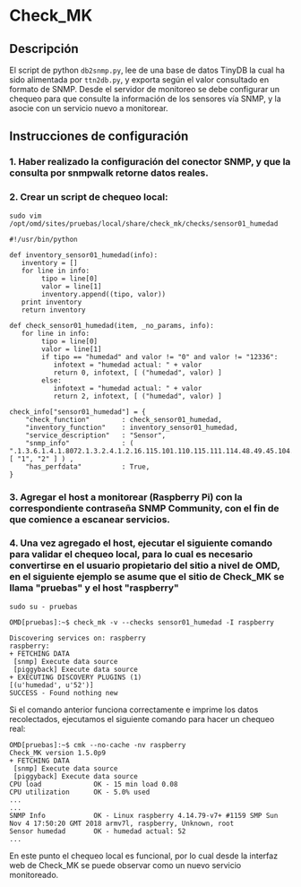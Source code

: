 # Check_MK

## Descripción

El script de python ``db2snmp.py``, lee de una base de datos TinyDB la cual ha sido alimentada por ``ttn2db.py``, y exporta según el valor consultado en formato de SNMP. Desde el servidor de monitoreo se debe configurar un chequeo para que consulte la información de los sensores vía SNMP, y la asocie con un servicio nuevo a monitorear.

## Instrucciones de configuración

### 1. Haber realizado la configuración del conector SNMP, y que la consulta por snmpwalk retorne datos reales.

### 2. Crear un script de chequeo local:

```
sudo vim /opt/omd/sites/pruebas/local/share/check_mk/checks/sensor01_humedad

#!/usr/bin/python

def inventory_sensor01_humedad(info):
   inventory = []
   for line in info:
        tipo = line[0]
        valor = line[1]
        inventory.append((tipo, valor))
   print inventory
   return inventory

def check_sensor01_humedad(item, _no_params, info):
   for line in info:
        tipo = line[0]
        valor = line[1]
        if tipo == "humedad" and valor != "0" and valor != "12336":
           infotext = "humedad actual: " + valor
           return 0, infotext, [ ("humedad", valor) ]
        else:
           infotext = "humedad actual: " + valor
           return 2, infotext, [ ("humedad", valor) ]

check_info["sensor01_humedad"] = {
    "check_function"        : check_sensor01_humedad,
    "inventory_function"    : inventory_sensor01_humedad,
    "service_description"   : "Sensor",
    "snmp_info"             : ( ".1.3.6.1.4.1.8072.1.3.2.4.1.2.16.115.101.110.115.111.114.48.49.45.104.117.109.101.100.97.100", [ "1", "2" ] ) ,
    "has_perfdata"          : True,
}
```

### 3. Agregar el host a monitorear (Raspberry Pi) con la correspondiente contraseña SNMP Community, con el fin de que comience a escanear servicios.

### 4. Una vez agregado el host, ejecutar el siguiente comando para validar el chequeo local, para lo cual es necesario convertirse en el usuario propietario del sitio a nivel de OMD, en el siguiente ejemplo se asume que el sitio de Check_MK se llama "pruebas" y el host "raspberry"

``` 
sudo su - pruebas

OMD[pruebas]:~$ check_mk -v --checks sensor01_humedad -I raspberry

Discovering services on: raspberry
raspberry:
+ FETCHING DATA
 [snmp] Execute data source
 [piggyback] Execute data source
+ EXECUTING DISCOVERY PLUGINS (1)
[(u'humedad', u'52')]
SUCCESS - Found nothing new
```

Si el comando anterior funciona correctamente e imprime los datos recolectados, ejecutamos el siguiente comando para hacer un chequeo real:

```
OMD[pruebas]:~$ cmk --no-cache -nv raspberry
Check_MK version 1.5.0p9
+ FETCHING DATA
 [snmp] Execute data source
 [piggyback] Execute data source
CPU load             OK - 15 min load 0.08
CPU utilization      OK - 5.0% used
...
...
SNMP Info            OK - Linux raspberry 4.14.79-v7+ #1159 SMP Sun Nov 4 17:50:20 GMT 2018 armv7l, raspberry, Unknown, root
Sensor humedad       OK - humedad actual: 52
...

```

En este punto el chequeo local es funcional, por lo cual desde la interfaz web de Check_MK se puede observar como un nuevo servicio monitoreado.
